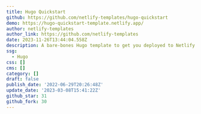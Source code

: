 ```yaml
---
title: Hugo Quickstart
github: https://github.com/netlify-templates/hugo-quickstart
demo: https://hugo-quickstart-template.netlify.app/
author: netlify-templates
author_link: https://github.com/netlify-templates
date: 2023-11-26T13:44:04.558Z
description: A bare-bones Hugo template to get you deployed to Netlify fast!
ssg:
  - Hugo
css: []
cms: []
category: []
draft: false
publish_date: '2022-06-29T20:26:48Z'
update_date: '2023-03-08T15:41:22Z'
github_star: 31
github_fork: 30
---
```

